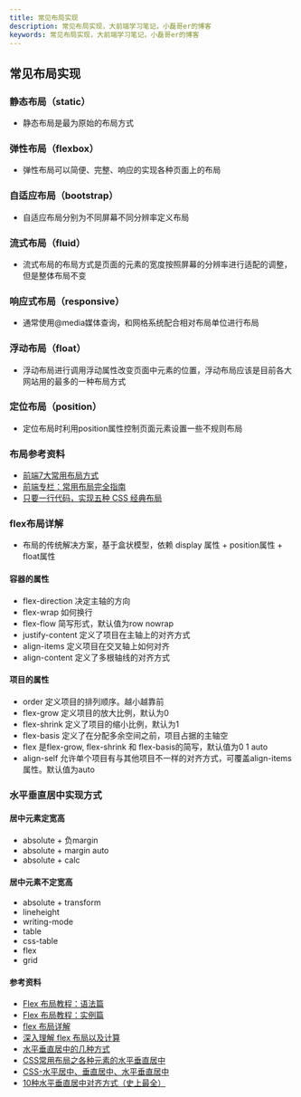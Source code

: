 ```yaml
---
title: 常见布局实现
description: 常见布局实现，大前端学习笔记，小磊哥er的博客
keywords: 常见布局实现，大前端学习笔记，小磊哥er的博客
--- 
```


## 常见布局实现

### 静态布局（static）
- 静态布局是最为原始的布局方式

### 弹性布局（flexbox）
- 弹性布局可以简便、完整、响应的实现各种页面上的布局

### 自适应布局（bootstrap）
- 自适应布局分别为不同屏幕不同分辨率定义布局

### 流式布局（fluid）
- 流式布局的布局方式是页面的元素的宽度按照屏幕的分辨率进行适配的调整，但是整体布局不变

### 响应式布局（responsive）
- 通常使用@media媒体查询，和网格系统配合相对布局单位进行布局

### 浮动布局（float）
- 浮动布局进行调用浮动属性改变页面中元素的位置，浮动布局应该是目前各大网站用的最多的一种布局方式

### 定位布局（position）
- 定位布局时利用position属性控制页面元素设置一些不规则布局

### 布局参考资料
- [前端7大常用布局方式](https://blog.csdn.net/zhang79513/article/details/102666861)
- [前端专栏：常用布局完全指南](https://www.w3cschool.cn/minicourse/play/flexcolumn)
- [只要一行代码，实现五种 CSS 经典布局](http://www.ruanyifeng.com/blog/2020/08/five-css-layouts-in-one-line.html)

### flex布局详解

- 布局的传统解决方案，基于盒状模型，依赖 display 属性 + position属性 + float属性

#### 容器的属性

- flex-direction 决定主轴的方向
- flex-wrap 如何换行
- flex-flow 简写形式，默认值为row nowrap
- justify-content 定义了项目在主轴上的对齐方式
- align-items 定义项目在交叉轴上如何对齐
- align-content 定义了多根轴线的对齐方式

#### 项目的属性

- order 定义项目的排列顺序。越小越靠前
- flex-grow 定义项目的放大比例，默认为0
- flex-shrink 定义了项目的缩小比例，默认为1
- flex-basis 定义了在分配多余空间之前，项目占据的主轴空
- flex 是flex-grow, flex-shrink 和 flex-basis的简写，默认值为0 1 auto
- align-self 允许单个项目有与其他项目不一样的对齐方式，可覆盖align-items属性。默认值为auto

### 水平垂直居中实现方式

#### 居中元素定宽高

- absolute + 负margin
- absolute + margin auto
- absolute + calc

#### 居中元素不定宽高

- absolute + transform
- lineheight
- writing-mode
- table
- css-table
- flex
- grid

#### 参考资料
- [Flex 布局教程：语法篇](http://www.ruanyifeng.com/blog/2015/07/flex-grammar.html)
- [Flex 布局教程：实例篇](http://www.ruanyifeng.com/blog/2015/07/flex-examples.html)
- [flex 布局详解](https://zhuanlan.zhihu.com/p/440215731)
- [深入理解 flex 布局以及计算](https://www.w3cplus.com/css3/flexbox-layout-and-calculation.html)
- [水平垂直居中的几种方式](https://blog.csdn.net/weixin_44335776/article/details/122699073)
- [CSS常用布局之各种元素的水平垂直居中](https://www.w3cschool.cn/css_series/css_series-ty3124qb.html)
- [CSS-水平居中、垂直居中、水平垂直居中](https://segmentfault.com/a/1190000014116655)
- [10种水平垂直居中对齐方式（史上最全）](https://www.jianshu.com/p/907f99004c3e)
